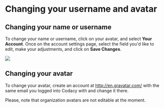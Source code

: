# Changing your username and avatar

## Changing your name or username

To change your name or username, click on your avatar, and select **Your Account**. Once on the account settings page, select the field you'd like to edit, make your adjustments, and click on **Save Changes**.

![](/images/account-settings-change-name.gif)


## Changing your avatar

To change your avatar, create an account at <http://en.gravatar.com/> with the same email you logged into Codacy with and change it there.

Please, note that organization avatars are not editable at the moment.
